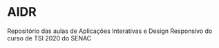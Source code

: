 # AIDR
Repositório das aulas de Aplicações Interativas e Design Responsivo do curso de TSI 2020 do SENAC
